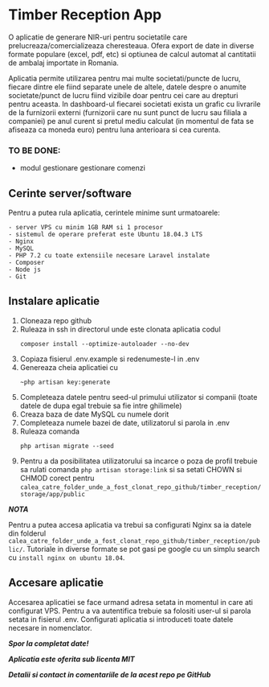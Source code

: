 # Timber Reception App

O aplicatie de generare NIR-uri pentru societatile care prelucreaza/comercializeaza cheresteaua.
Ofera export de date in diverse formate populare (excel, pdf, etc) si optiunea de calcul automat al cantitatii de ambalaj importate in Romania.

Aplicatia permite utilizarea pentru mai multe societati/puncte de lucru, fiecare dintre ele fiind separate unele de altele, datele despre o anumite societate/punct de lucru fiind vizibile doar pentru cei care au drepturi pentru aceasta.
In dashboard-ul fiecarei societati exista un grafic cu livrarile de la furnizorii externi (furnizorii care nu sunt punct de lucru sau filiala a companiei) pe anul curent si pretul mediu calculat (in momentul de fata se afiseaza ca moneda euro) pentru luna anterioara si cea curenta.

### TO BE DONE:
- modul gestionare gestionare comenzi

## Cerinte server/software
Pentru a putea rula aplicatia, cerintele minime sunt urmatoarele:

    - server VPS cu minim 1GB RAM si 1 procesor
    - sistemul de operare preferat este Ubuntu 18.04.3 LTS
    - Nginx
    - MySQL
    - PHP 7.2 cu toate extensiile necesare Laravel instalate
    - Composer
    - Node js
    - Git

## Instalare aplicatie
1. Cloneaza repo github
2. Ruleaza in ssh in directorul unde este clonata aplicatia codul
    ```
    composer install --optimize-autoloader --no-dev
    ```
3. Copiaza fisierul .env.example si redenumeste-l in .env
4. Genereaza cheia aplicatiei cu 
    ```
    ~php artisan key:generate
    ```
5. Completeaza datele pentru seed-ul primului utilizator si companii (toate datele de dupa egal trebuie sa fie intre ghilimele)
6. Creaza baza de date MySQL cu numele dorit
7. Completeaza numele bazei de date, utilizatorul si parola in .env
8. Ruleaza comanda 
    ```
    php artisan migrate --seed
    ```
9. Pentru a da posibilitatea utilizatorului sa incarce o poza de profil trebuie sa rulati comanda `php artisan storage:link` si sa setati
CHOWN si CHMOD corect pentru `calea_catre_folder_unde_a_fost_clonat_repo_github/timber_reception/storage/app/public`

***NOTA***

Pentru a putea accesa aplicatia va trebui sa configurati Nginx sa ia datele din folderul `calea_catre_folder_unde_a_fost_clonat_repo_github/timber_reception/public/`.
Tutoriale in diverse formate se pot gasi pe google cu un simplu search cu `install nginx on ubuntu 18.04`.

## Accesare aplicatie
Accesarea aplicatiei se face urmand adresa setata in momentul in care ati configurat VPS.
Pentru a va autentifica trebuie sa folositi user-ul si parola setata in fisierul .env.
Configurati aplicatia si introduceti toate datele necesare in nomenclator.

***Spor la completat date!***

***Aplicatia este oferita sub licenta MIT***

***Detalii si contact in comentariile de la acest repo pe GitHub***


